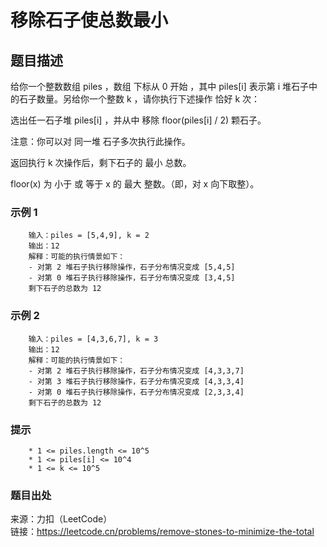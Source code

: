 # 移除石子使总数最小

## 题目描述

给你一个整数数组 piles ，数组 下标从 0 开始 ，其中 piles[i] 表示第 i 堆石子中的石子数量。另给你一个整数 k ，请你执行下述操作 恰好 k 次：

选出任一石子堆 piles[i] ，并从中 移除 floor(piles[i] / 2) 颗石子。

注意：你可以对 同一堆 石子多次执行此操作。

返回执行 k 次操作后，剩下石子的 最小 总数。

floor(x) 为 小于 或 等于 x 的 最大 整数。（即，对 x 向下取整）。

### 示例 1

```text
    输入：piles = [5,4,9], k = 2
    输出：12
    解释：可能的执行情景如下：
    - 对第 2 堆石子执行移除操作，石子分布情况变成 [5,4,5]
    - 对第 0 堆石子执行移除操作，石子分布情况变成 [3,4,5]
    剩下石子的总数为 12
```

### 示例 2

```text
    输入：piles = [4,3,6,7], k = 3
    输出：12
    解释：可能的执行情景如下：
    - 对第 2 堆石子执行移除操作，石子分布情况变成 [4,3,3,7]
    - 对第 3 堆石子执行移除操作，石子分布情况变成 [4,3,3,4]
    - 对第 0 堆石子执行移除操作，石子分布情况变成 [2,3,3,4]
    剩下石子的总数为 12
```

### 提示

```text
    * 1 <= piles.length <= 10^5
    * 1 <= piles[i] <= 10^4
    * 1 <= k <= 10^5
```

### 题目出处

来源：力扣（LeetCode）  
链接：<https://leetcode.cn/problems/remove-stones-to-minimize-the-total>
